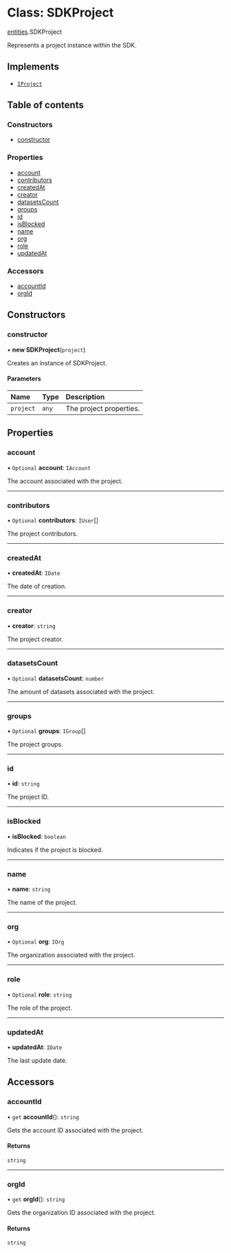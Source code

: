# Class: SDKProject

[entities](./entities.md).SDKProject

Represents a project instance within the SDK.

## Implements

- [`IProject`](../interfaces/IProject.md)

## Table of contents

### Constructors

- [constructor](SDKProject.md#constructor)

### Properties

- [account](SDKProject.md#account)
- [contributors](SDKProject.md#contributors)
- [createdAt](SDKProject.md#createdat)
- [creator](SDKProject.md#creator)
- [datasetsCount](SDKProject.md#datasetscount)
- [groups](SDKProject.md#groups)
- [id](SDKProject.md#id)
- [isBlocked](SDKProject.md#isblocked)
- [name](SDKProject.md#name)
- [org](SDKProject.md#org)
- [role](SDKProject.md#role)
- [updatedAt](SDKProject.md#updatedat)

### Accessors

- [accountId](SDKProject.md#accountid)
- [orgId](SDKProject.md#orgid)

## Constructors

### constructor

• **new SDKProject**(`project`)

Creates an instance of SDKProject.

#### Parameters

| Name | Type | Description |
| :------ | :------ | :------ |
| `project` | `any` | The project properties. |

## Properties

### account

• `Optional` **account**: `IAccount`

The account associated with the project.

___

### contributors

• `Optional` **contributors**: `IUser`[]

The project contributors.

___

### createdAt

• **createdAt**: `IDate`

The date of creation.

___

### creator

• **creator**: `string`

The project creator.

___

### datasetsCount

• `Optional` **datasetsCount**: `number`

The amount of datasets associated with the project.

___

### groups

• `Optional` **groups**: `IGroup`[]

The project groups.

___

### id

• **id**: `string`

The project ID.

___

### isBlocked

• **isBlocked**: `boolean`

Indicates if the project is blocked.

___

### name

• **name**: `string`

The name of the project.

___

### org

• `Optional` **org**: `IOrg`

The organization associated with the project.

___

### role

• `Optional` **role**: `string`

The role of the project.

___

### updatedAt

• **updatedAt**: `IDate`

The last update date.

## Accessors

### accountId

• `get` **accountId**(): `string`

Gets the account ID associated with the project.

#### Returns

`string`

___

### orgId

• `get` **orgId**(): `string`

Gets the organization ID associated with the project.

#### Returns

`string`
